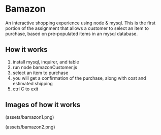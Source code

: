 # Bamazon

An interactive shopping experience using node & mysql.  This is the first portion of the assignment that allows a customer to select an item to purchase, based on pre-populated items in an mysql database.

## How it works

1. install mysql, inquirer, and table
2. run node bamazonCustomer.js
3. select an item to purchase
4. you will get a confirmation of the purchase, along with cost and estimated shipping
5. ctrl C to exit

## Images of how it works
(assets/bamazon1.png)

(assets/bamazon2.png)

